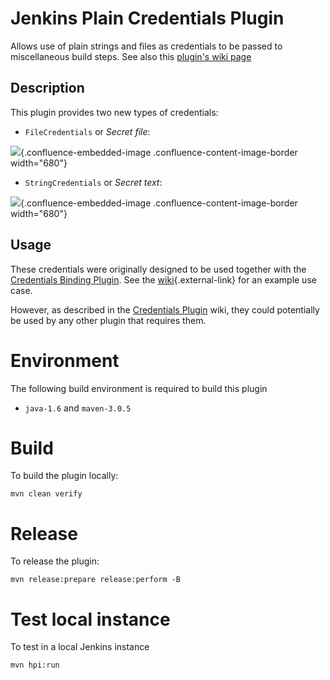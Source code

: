 # Jenkins Plain Credentials Plugin

 Allows use of plain strings and files as credentials to be passed to miscellaneous build steps. See also this [plugin's wiki page][wiki]

## Description

This plugin provides two new types of credentials:

-   `FileCredentials` or *Secret file*:

![](https://wiki.jenkins.io/download/attachments/69763266/secretFile.png?version=1&modificationDate=1463752202000&api=v2){.confluence-embedded-image
.confluence-content-image-border width="680"}

-   `StringCredentials` or *Secret text*:

![](https://wiki.jenkins.io/download/attachments/69763266/secretText.png?version=1&modificationDate=1463752223000&api=v2){.confluence-embedded-image
.confluence-content-image-border width="680"}

## Usage

These credentials were originally designed to be used together with the
[Credentials Binding
Plugin](https://plugins.jenkins.io/credentials-binding).
See the
[wiki](https://wiki.jenkins-ci.org/display/JENKINS/Credentials+Binding+Plugin){.external-link}
for an example use case.

However, as described in the [Credentials
Plugin](https://wiki.jenkins.io/display/JENKINS/Credentials+Plugin)
wiki, they could potentially be used by any other plugin that requires
them.

# Environment

The following build environment is required to build this plugin

* `java-1.6` and `maven-3.0.5`

# Build

To build the plugin locally:

    mvn clean verify

# Release

To release the plugin:

    mvn release:prepare release:perform -B

# Test local instance

To test in a local Jenkins instance

    mvn hpi:run

  [wiki]: https://plugins.jenkins.io/plain-credentials
